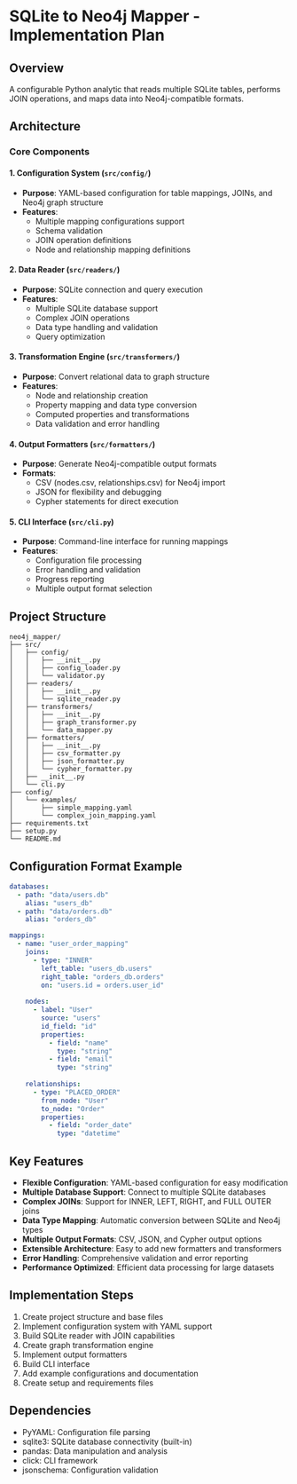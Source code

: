 # SQLite to Neo4j Mapper - Implementation Plan

## Overview
A configurable Python analytic that reads multiple SQLite tables, performs JOIN operations, and maps data into Neo4j-compatible formats.

## Architecture

### Core Components

#### 1. Configuration System (`src/config/`)
- **Purpose**: YAML-based configuration for table mappings, JOINs, and Neo4j graph structure
- **Features**:
  - Multiple mapping configurations support
  - Schema validation
  - JOIN operation definitions
  - Node and relationship mapping definitions

#### 2. Data Reader (`src/readers/`)
- **Purpose**: SQLite connection and query execution
- **Features**:
  - Multiple SQLite database support
  - Complex JOIN operations
  - Data type handling and validation
  - Query optimization

#### 3. Transformation Engine (`src/transformers/`)
- **Purpose**: Convert relational data to graph structure
- **Features**:
  - Node and relationship creation
  - Property mapping and data type conversion
  - Computed properties and transformations
  - Data validation and error handling

#### 4. Output Formatters (`src/formatters/`)
- **Purpose**: Generate Neo4j-compatible output formats
- **Formats**:
  - CSV (nodes.csv, relationships.csv) for Neo4j import
  - JSON for flexibility and debugging
  - Cypher statements for direct execution

#### 5. CLI Interface (`src/cli.py`)
- **Purpose**: Command-line interface for running mappings
- **Features**:
  - Configuration file processing
  - Error handling and validation
  - Progress reporting
  - Multiple output format selection

## Project Structure
```
neo4j_mapper/
├── src/
│   ├── config/
│   │   ├── __init__.py
│   │   ├── config_loader.py
│   │   └── validator.py
│   ├── readers/
│   │   ├── __init__.py
│   │   └── sqlite_reader.py
│   ├── transformers/
│   │   ├── __init__.py
│   │   ├── graph_transformer.py
│   │   └── data_mapper.py
│   ├── formatters/
│   │   ├── __init__.py
│   │   ├── csv_formatter.py
│   │   ├── json_formatter.py
│   │   └── cypher_formatter.py
│   ├── __init__.py
│   └── cli.py
├── config/
│   └── examples/
│       ├── simple_mapping.yaml
│       └── complex_join_mapping.yaml
├── requirements.txt
├── setup.py
└── README.md
```

## Configuration Format Example
```yaml
databases:
  - path: "data/users.db"
    alias: "users_db"
  - path: "data/orders.db" 
    alias: "orders_db"

mappings:
  - name: "user_order_mapping"
    joins:
      - type: "INNER"
        left_table: "users_db.users"
        right_table: "orders_db.orders"
        on: "users.id = orders.user_id"
    
    nodes:
      - label: "User"
        source: "users"
        id_field: "id"
        properties:
          - field: "name"
            type: "string"
          - field: "email"
            type: "string"
    
    relationships:
      - type: "PLACED_ORDER"
        from_node: "User"
        to_node: "Order"
        properties:
          - field: "order_date"
            type: "datetime"
```

## Key Features
- **Flexible Configuration**: YAML-based configuration for easy modification
- **Multiple Database Support**: Connect to multiple SQLite databases
- **Complex JOINs**: Support for INNER, LEFT, RIGHT, and FULL OUTER joins
- **Data Type Mapping**: Automatic conversion between SQLite and Neo4j types
- **Multiple Output Formats**: CSV, JSON, and Cypher output options
- **Extensible Architecture**: Easy to add new formatters and transformers
- **Error Handling**: Comprehensive validation and error reporting
- **Performance Optimized**: Efficient data processing for large datasets

## Implementation Steps
1. Create project structure and base files
2. Implement configuration system with YAML support
3. Build SQLite reader with JOIN capabilities
4. Create graph transformation engine
5. Implement output formatters
6. Build CLI interface
7. Add example configurations and documentation
8. Create setup and requirements files

## Dependencies
- PyYAML: Configuration file parsing
- sqlite3: SQLite database connectivity (built-in)
- pandas: Data manipulation and analysis
- click: CLI framework
- jsonschema: Configuration validation